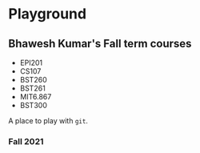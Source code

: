 # Playground
## Bhawesh Kumar's Fall term courses
- EPI201
- CS107
- BST260
- BST261
- MIT6.867
- BST300

A place to play with `git`.

### Fall 2021
